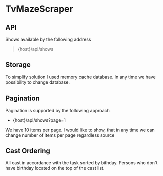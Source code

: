 # TvMazeScraper

## API
Shows available by the following address

>{host}/api/shows

## Storage
To simplify solution I used memory cache database. In any time we have possibility to change database.

## Pagination

Pagination is supported by the following approach
* {host}/api/shows?page=1

We have 10 items per page. I would like to show, that in any time we can change number of items per page regardless source

## Cast Ordering
All cast in accordance with the task sorted by bithday. Persons who don't have birthday located on the top of the cast list.
